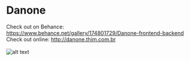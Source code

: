# Danone
Check out on Behance: https://www.behance.net/gallery/174801729/Danone-frontend-backend \
Check out online: http://danone.thim.com.br \
\
![alt text](https://mir-s3-cdn-cf.behance.net/project_modules/fs/3219df174801729.64a865156e92b.jpg)
